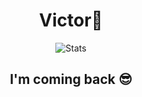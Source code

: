 <div align="center">
  <h1>Victor🤔</h1>
  <p><img src="https://github-profile-summary-cards.vercel.app/api/cards/profile-details?username=TheEmpressDiadema&theme=github" alt="Stats">
  <h2>I'm coming back 😎</h2>
  </div>
